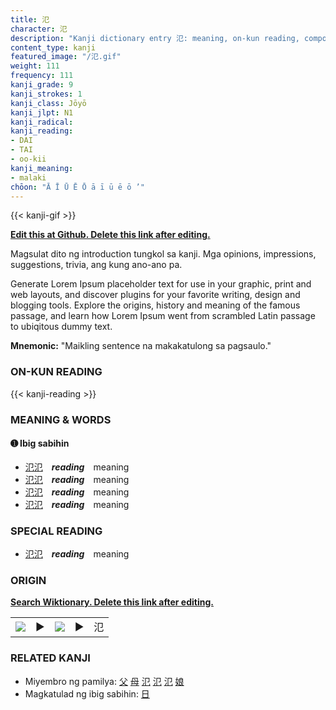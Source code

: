 ```yaml
---
title: 氾
character: 氾
description: "Kanji dictionary entry 氾: meaning, on-kun reading, compounds, origin, related kanji"
content_type: kanji
featured_image: "/氾.gif"
weight: 111
frequency: 111
kanji_grade: 9
kanji_strokes: 1
kanji_class: Jōyō
kanji_jlpt: N1
kanji_radical: 
kanji_reading: 
- DAI
- TAI
- oo-kii
kanji_meaning:
- malaki
chōon: "Ā Ī Ū Ē Ō ā ī ū ē ō ’"
---
```

[//]: # (Don't edit the line below. Kanji animated GIF code is automatically generated.)
{{< kanji-gif >}}

[//]: # (Edit below this line.)

**[Edit this at Github. Delete this link after editing.](https://github.com/tim0g/tim/tree/main/content/kanji/氾/index.md)**

Magsulat dito ng introduction tungkol sa kanji. Mga opinions, impressions, suggestions, trivia, ang kung ano-ano pa.

Generate Lorem Ipsum placeholder text for use in your graphic, print and web layouts, and discover plugins for your favorite writing, design and blogging tools. Explore the origins, history and meaning of the famous passage, and learn how Lorem Ipsum went from scrambled Latin passage to ubiqitous dummy text.
 
**Mnemonic:** "Maikling sentence na makakatulong sa pagsaulo."

### ON-KUN READING

[//]: # (Don't edit the line below. ON-KUN READING code is automatically generated.)
{{< kanji-reading >}}

### MEANING & WORDS

#### ➊ **Ibig sabihin**
  - [氾](../氾)[氾](../氾)　***reading***　meaning
  - [氾](../氾)[氾](../氾)　***reading***　meaning
  - [氾](../氾)[氾](../氾)　***reading***　meaning
  - [氾](../氾)[氾](../氾)　***reading***　meaning

### SPECIAL READING
  - [氾](../氾)[氾](../氾)　***reading***　meaning

### ORIGIN

**[Search Wiktionary. Delete this link after editing.](https://wiktionary.org/wiki/氾)**
<table class="kanji-table"><tr><td>
<img src="60px-氾-bronze.svg.png">
</td><td>▶</td><td>
<img src="60px-氾-oracle.svg.png">
</td><td>▶</td>
<td class="kanji-origin">氾</td>
</tr></table>

### RELATED KANJI
- Miyembro ng pamilya: [父](../父) [母](../母) [氾](../氾) [氾](../氾) [氾](../氾) [娘](../娘)
- Magkatulad ng ibig sabihin: [日](../日)
